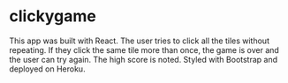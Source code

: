 # clickygame

This app was built with React. The user tries to click all the tiles without repeating. If they click the same tile more than once, the game is over and the user can try again. The high score is noted. Styled with Bootstrap and deployed on Heroku.
